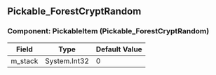 ## Pickable_ForestCryptRandom

### Component: PickableItem (Pickable_ForestCryptRandom)

|Field|Type|Default Value|
|---|---|---|
|m_stack|System.Int32|0|

